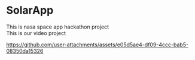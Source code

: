 # SolarApp
This is nasa space app hackathon project
</br>
This is our video project

https://github.com/user-attachments/assets/e05d5ae4-df09-4ccc-bab5-08350da15326

